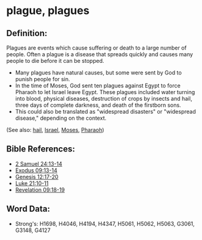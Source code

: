 # plague, plagues #

## Definition: ##

Plagues are events which cause suffering or death to a large number of people. Often a plague is a disease that spreads quickly and causes many people to die before it can be stopped.

* Many plagues have natural causes, but some were sent by God to punish people for sin.
* In the time of Moses, God sent ten plagues against Egypt to force Pharaoh to let Israel leave Egypt. These plagues included water turning into blood, physical diseases, destruction of crops by insects and hail, three days of complete darkness, and death of the firstborn sons.
* This could also be translated as "widespread disasters" or "widespread disease," depending on the context.

(See also: [hail](../other/hail.md), [Israel](../kt/israel.md), [Moses](../names/moses.md), [Pharaoh](../names/pharaoh.md))

## Bible References: ##

* [2 Samuel 24:13-14](rc://en/tn/help/2sa/24/13)
* [Exodus 09:13-14](rc://en/tn/help/exo/09/13)
* [Genesis 12:17-20](rc://en/tn/help/gen/12/17)
* [Luke 21:10-11](rc://en/tn/help/luk/21/10)
* [Revelation 09:18-19](rc://en/tn/help/rev/09/18)

## Word Data: ##

* Strong's: H1698, H4046, H4194, H4347, H5061, H5062, H5063, G3061, G3148, G4127
